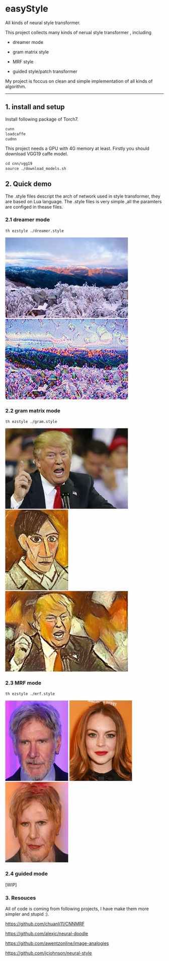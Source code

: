 # easyStyle
All kinds of neural style transformer.

This project collects many kinds of nerual style transformer , including

* dreamer mode

* gram matrix style 

* MRF style 

* guided style/patch transformer


My project is foccus on clean and simple implementation of all kinds of algorithm.


---

## 1. install and setup

Install following package of Torch7.

```
cunn
loadcaffe
cudnn
```

This project needs a GPU with 4G memory at least. Firstly you should download VGG19 caffe model.

```
cd cnn/vgg19
source ./download_models.sh
```

## 2. Quick demo

The .style files descript the arch of network used in style transformer, they are based on Lua language. 
The .style files is very simple ,all the paramters are configed in thease files.

### 2.1 dreamer mode

```
th ezstyle ./dreamer.style
```
<p>
<img src="/images/winter.png" height="256px" style="max-width:100%;">
<img src="/images/_results/dreamer.png" height="256px" style="max-width:100%;">
</p>



### 2.2 gram matrix mode 

```
th ezstyle ./gram.style
```
<p>
<img src="/images/trump.png" height="256px" style="max-width:100%;">
<img src="/images/picasso.png" height="256px" style="max-width:100%;">
<img src="/images/_results/gram.png" height="256px" style="max-width:100%;">
</p>


### 2.3 MRF mode

```
th ezstyle ./mrf.style
```
<p>
<img src="/images/ford.png" height="256px" style="max-width:100%;">
<img src="/images/lohan.png" height="256px" style="max-width:100%;">
<img src="/images/_results/mrf.png" height="256px" style="max-width:100%;">
</p>


### 2.4 guided mode

[WIP]

### 3. Resouces

All of code is coming from following projects, I have make them more simpler and stupid :).


https://github.com/chuanli11/CNNMRF

https://github.com/alexjc/neural-doodle

https://github.com/awentzonline/image-analogies

https://github.com/jcjohnson/neural-style



